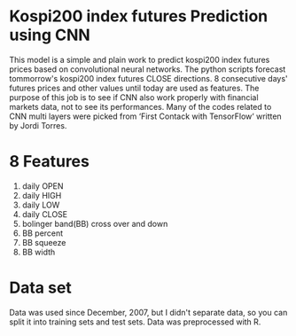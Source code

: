 # Kospi200 index futures Prediction using CNN
This model is a simple and plain work to predict kospi200 index futures prices based on convolutional neural networks.
The python scripts forecast tommorrow's kospi200 index futures CLOSE directions. 8 consecutive days' futures prices and other values until today are used as features. 
The purpose of this job is to see if CNN also work properly with financial markets data, not to see its performances.
Many of the codes related to CNN multi layers were picked from  ‘First Contack with TensorFlow‘ written by Jordi Torres.


# 8 Features
1. daily OPEN
2. daily HIGH
3. daily LOW
4. daily CLOSE
5. bolinger band(BB) cross over and down
6. BB percent 
7. BB squeeze
8. BB width

# Data set
Data was used since December, 2007, but I didn't separate data, so you can split it into training sets and test sets.
Data was preprocessed with R.






